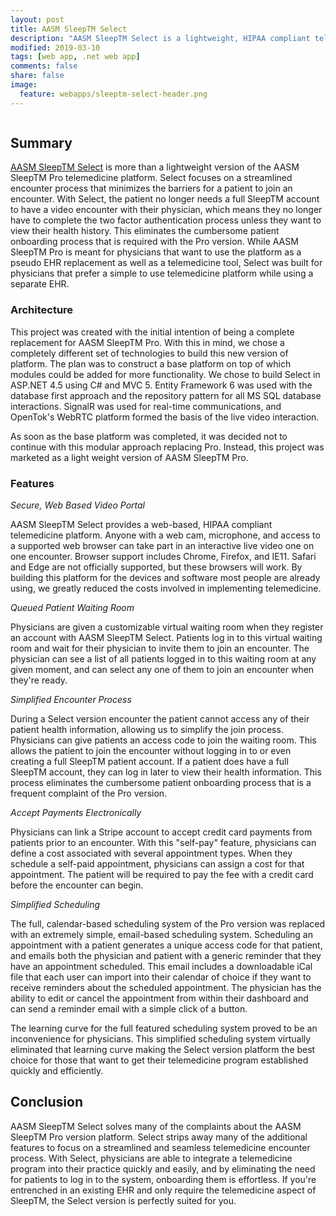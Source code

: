 ```yaml
---
layout: post
title: AASM SleepTM Select
description: "AASM SleepTM Select is a lightweight, HIPAA compliant telemedicine platform built specifically for sleep doctors. Developed with ease of use in mind, AASM SleepTM Select focuses on a simplified telemedicine encounter process."
modified: 2019-03-10
tags: [web app, .net web app]
comments: false
share: false
image:
  feature: webapps/sleeptm-select-header.png
---
```


<figure style="text-align: center">
    <img src="{{ site.url }}/images/webapps/sleeptm-select.png" alt="">
</figure>

## Summary

[AASM SleepTM Select](https://sleeptm.com) is more than a lightweight version of the AASM SleepTM Pro telemedicine platform. Select focuses on a streamlined encounter process that minimizes the barriers for a patient to join an encounter. With Select, the patient no longer needs a full SleepTM account to have a video encounter with their physician, which means they no longer have to complete the two factor authentication process unless they want to view their health history. This eliminates the cumbersome patient onboarding process that is required with the Pro version. While AASM SleepTM Pro is meant for physicians that want to use the platform as a pseudo EHR replacement as well as a telemedicine tool, Select was built for physicians that prefer a simple to use telemedicine platform while using a separate EHR.

### Architecture

This project was created with the initial intention of being a complete replacement for AASM SleepTM Pro. With this in mind, we chose a completely different set of technologies to build this new version of platform. The plan was to construct a base platform on top of which modules could be added for more functionality. We chose to build Select in ASP.NET 4.5 using C# and MVC 5. Entity Framework 6 was used with the database first approach and the repository pattern for all MS SQL database interactions. SignalR was used for real-time communications, and OpenTok's WebRTC platform formed the basis of the live video interaction.

As soon as the base platform was completed, it was decided not to continue with this modular approach replacing Pro. Instead, this project was marketed as a light weight version of AASM SleepTM Pro.

### Features

*Secure, Web Based Video Portal*

AASM SleepTM Select provides a web-based, HIPAA compliant telemedicine platform. Anyone with a web cam, microphone, and access to a supported web browser can take part in an interactive live video one on one encounter. Browser support includes Chrome, Firefox, and IE11. Safari and Edge are not officially supported, but these browsers will work. By building this platform for the devices and software most people are already using, we greatly reduced the costs involved in implementing telemedicine.  

*Queued Patient Waiting Room*

Physicians are given a customizable virtual waiting room when they register an account with AASM SleepTM Select. Patients log in to this virtual waiting room and wait for their physician to invite them to join an encounter. The physician can see a list of all patients logged in to this waiting room at any given moment, and can select any one of them to join an encounter when they're ready.   

*Simplified Encounter Process*

During a Select version encounter the patient cannot access any of their patient health information, allowing us to simplify the join process. Physicians can give patients an access code to join the waiting room. This allows the patient to join the encounter without logging in to or even creating a full SleepTM patient account. If a patient does have a full SleepTM account, they can log in later to view their health information. This process eliminates the cumbersome patient onboarding process that is a frequent complaint of the Pro version.

*Accept Payments Electronically*

Physicians can link a Stripe account to accept credit card payments from patients prior to an encounter. With this "self-pay" feature, physicians can define a cost associated with several appointment types. When they schedule a self-paid appointment, physicians can assign a cost for that appointment. The patient will be required to pay the fee with a credit card before the encounter can begin.

*Simplified Scheduling*

The full, calendar-based scheduling system of the Pro version was replaced with an extremely simple, email-based scheduling system. Scheduling an appointment with a patient generates a unique access code for that patient, and emails both the physician and patient with a generic reminder that they have an appointment scheduled. This email includes a downloadable iCal file that each user can import into their calendar of choice if they want to receive reminders about the scheduled appointment. The physician has the ability to edit or cancel the appointment from within their dashboard and can send a reminder email with a simple click of a button.    

The learning curve for the full featured scheduling system proved to be an inconvenience for physicians. This simplified scheduling system virtually eliminated that learning curve making the Select version platform the best choice for those that want to get their telemedicine program established quickly and efficiently.

## Conclusion

AASM SleepTM Select solves many of the complaints about the AASM SleepTM Pro version platform. Select strips away many of the additional features to focus on a streamlined and seamless telemedicine encounter process. With Select, physicians are able to integrate a telemedicine program into their practice quickly and easily, and by eliminating the need for patients to log in to the system, onboarding them is effortless. If you're entrenched in an existing EHR and only require the telemedicine aspect of SleepTM, the Select version is perfectly suited for you.  
